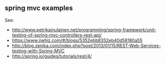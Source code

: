 spring mvc examples
-------------------

See: 
- http://www.petrikainulainen.net/programming/spring-framework/unit-testing-of-spring-mvc-controllers-rest-api/
- https://www.jiwhiz.com/#/blogs/5352ebb8352eb40d58180a55
- http://blog.zenika.com/index.php?post/2013/01/15/REST-Web-Services-testing-with-Spring-MVC
- http://spring.io/guides/tutorials/rest/4/
